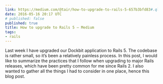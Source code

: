 ```yaml
---
link: https://medium.com/@tair/how-to-upgrade-to-rails-5-657b3bfd83#.ql03cvfrd
date: 2016-05-16 20:17 UTC
# published: false
published: true
title: How to upgrade to Rails 5 — Medium
tags:
- rails
---
```


Last week I have upgraded our Dockbit application to Rails 5. The codebase is rather small, so it’s been a relatively painless process. In this post, I would like to summarize the practices that I follow when upgrading to major Rails releases, which have been pretty common for me since Rails 2. I also wanted to gather all the things I had to consider in one place, hence this blog post.
